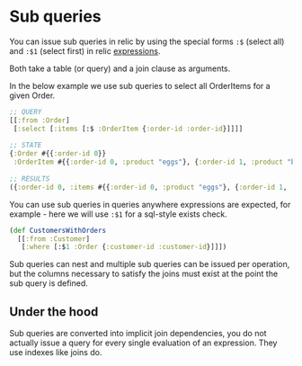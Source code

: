 # Sub queries

You can issue sub queries in relic by using the special forms `:$` (select all) and `:$1` (select first) in relic
[expressions](expr.md).

Both take a table (or query) and a join clause as arguments.

In the below example we use sub queries to select all OrderItems for a given Order.

```clojure 
;; QUERY 
[[:from :Order]
 [:select [:items [:$ :OrderItem {:order-id :order-id}]]]]
 
;; STATE
{:Order #{{:order-id 0}}
 :OrderItem #{{:order-id 0, :product "eggs"}, {:order-id 1, :product "bread"}}}
 
;; RESULTS
({:order-id 0, :items #{{:order-id 0, :product "eggs"}, {:order-id 1, :product "bread"}}})
```

You can use sub queries in queries anywhere expressions are expected, for example - here we will use `:$1` for a sql-style exists check.

```clojure 
(def CustomersWithOrders
  [[:from :Customer] 
   [:where [:$1 :Order {:customer-id :customer-id}]]])
```

Sub queries can nest and multiple sub queries can be issued per operation, but the columns necessary to satisfy the joins must exist at the point the sub query is defined.

## Under the hood

Sub queries are converted into implicit join dependencies, you do not actually issue a query for every single evaluation of an expression. They use indexes like joins do.